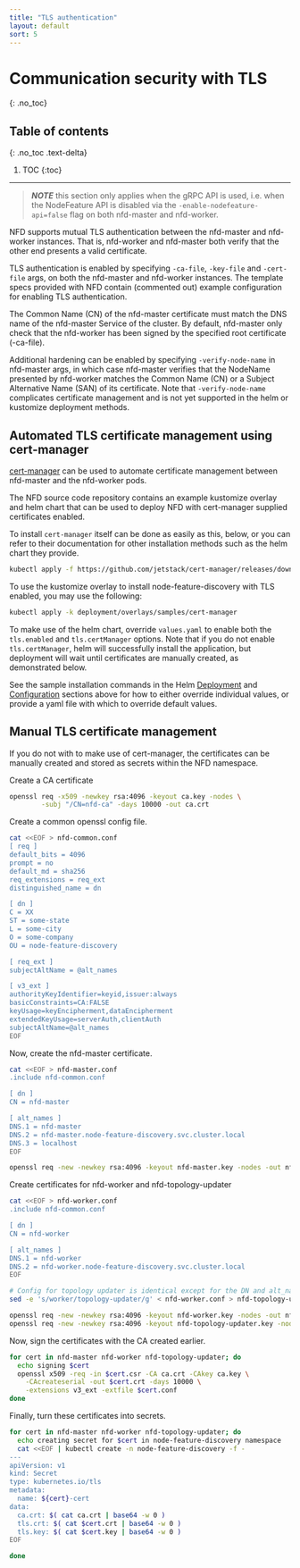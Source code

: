 ```yaml
---
title: "TLS authentication"
layout: default
sort: 5
---
```


# Communication security with TLS
{: .no_toc}

## Table of contents
{: .no_toc .text-delta}

1. TOC
{:toc}

---

> ***NOTE*** this section only applies when the gRPC API is used, i.e. when the
> NodeFeature API is disabled via the `-enable-nodefeature-api=false` flag on
> both nfd-master and nfd-worker.

NFD supports mutual TLS authentication between the nfd-master and nfd-worker
instances.  That is, nfd-worker and nfd-master both verify that the other end
presents a valid certificate.

TLS authentication is enabled by specifying `-ca-file`, `-key-file` and
`-cert-file` args, on both the nfd-master and nfd-worker instances.  The
template specs provided with NFD contain (commented out) example configuration
for enabling TLS authentication.

The Common Name (CN) of the nfd-master certificate must match the DNS name of
the nfd-master Service of the cluster. By default, nfd-master only check that
the nfd-worker has been signed by the specified root certificate (-ca-file).

Additional hardening can be enabled by specifying `-verify-node-name` in
nfd-master args, in which case nfd-master verifies that the NodeName presented
by nfd-worker matches the Common Name (CN) or a Subject Alternative Name (SAN)
of its certificate.  Note that `-verify-node-name` complicates certificate
management and is not yet supported in the helm or kustomize deployment
methods.

## Automated TLS certificate management using cert-manager

[cert-manager](https://cert-manager.io/) can be used to automate certificate
management between nfd-master and the nfd-worker pods.

The NFD source code repository contains an example kustomize overlay and helm
chart that can be used to deploy NFD with cert-manager supplied certificates
enabled.

To install `cert-manager` itself can be done as easily as this, below, or you
can refer to their documentation for other installation methods such as the
helm chart they provide.

```bash
kubectl apply -f https://github.com/jetstack/cert-manager/releases/download/v1.6.1/cert-manager.yaml
```

To use the kustomize overlay to install node-feature-discovery with TLS enabled,
you may use the following:

```bash
kubectl apply -k deployment/overlays/samples/cert-manager
```

To make use of the helm chart, override `values.yaml` to enable both the
`tls.enabled` and `tls.certManager` options. Note that if you do not enable
`tls.certManager`, helm will successfully install the application, but
deployment will wait until certificates are manually created, as demonstrated
below.

See the sample installation commands in the Helm [Deployment](helm.md#deployment)
and [Configuration](helm.md#configuration) sections above for how to either override
individual values, or provide a yaml file with which to override default
values.

## Manual TLS certificate management

If you do not with to make use of cert-manager, the certificates can be
manually created and stored as secrets within the NFD namespace.

Create a CA certificate

```bash
openssl req -x509 -newkey rsa:4096 -keyout ca.key -nodes \
        -subj "/CN=nfd-ca" -days 10000 -out ca.crt
```

Create a common openssl config file.

```bash
cat <<EOF > nfd-common.conf
[ req ]
default_bits = 4096
prompt = no
default_md = sha256
req_extensions = req_ext
distinguished_name = dn

[ dn ]
C = XX
ST = some-state
L = some-city
O = some-company
OU = node-feature-discovery

[ req_ext ]
subjectAltName = @alt_names

[ v3_ext ]
authorityKeyIdentifier=keyid,issuer:always
basicConstraints=CA:FALSE
keyUsage=keyEncipherment,dataEncipherment
extendedKeyUsage=serverAuth,clientAuth
subjectAltName=@alt_names
EOF
```

Now, create the nfd-master certificate.

```bash
cat <<EOF > nfd-master.conf
.include nfd-common.conf

[ dn ]
CN = nfd-master

[ alt_names ]
DNS.1 = nfd-master
DNS.2 = nfd-master.node-feature-discovery.svc.cluster.local
DNS.3 = localhost
EOF

openssl req -new -newkey rsa:4096 -keyout nfd-master.key -nodes -out nfd-master.csr -config nfd-master.conf
```

Create certificates for nfd-worker and nfd-topology-updater

```bash
cat <<EOF > nfd-worker.conf
.include nfd-common.conf

[ dn ]
CN = nfd-worker

[ alt_names ]
DNS.1 = nfd-worker
DNS.2 = nfd-worker.node-feature-discovery.svc.cluster.local
EOF

# Config for topology updater is identical except for the DN and alt_names
sed -e 's/worker/topology-updater/g' < nfd-worker.conf > nfd-topology-updater.conf

openssl req -new -newkey rsa:4096 -keyout nfd-worker.key -nodes -out nfd-worker.csr -config nfd-worker.conf
openssl req -new -newkey rsa:4096 -keyout nfd-topology-updater.key -nodes -out nfd-topology-updater.csr -config nfd-topology-updater.conf
```

Now, sign the certificates with the CA created earlier.

```bash
for cert in nfd-master nfd-worker nfd-topology-updater; do
  echo signing $cert
  openssl x509 -req -in $cert.csr -CA ca.crt -CAkey ca.key \
    -CAcreateserial -out $cert.crt -days 10000 \
    -extensions v3_ext -extfile $cert.conf
done
```

Finally, turn these certificates into secrets.

```bash
for cert in nfd-master nfd-worker nfd-topology-updater; do
  echo creating secret for $cert in node-feature-discovery namespace
  cat <<EOF | kubectl create -n node-feature-discovery -f -
---
apiVersion: v1
kind: Secret
type: kubernetes.io/tls
metadata:
  name: ${cert}-cert
data:
  ca.crt: $( cat ca.crt | base64 -w 0 )
  tls.crt: $( cat $cert.crt | base64 -w 0 )
  tls.key: $( cat $cert.key | base64 -w 0 )
EOF

done
```
